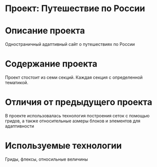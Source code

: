 # Проект: Путешествие по России

# Описание проекта

Одностраничный адаптивный сайт  о путешествиях по России

# Содержание проекта

Проект стостоит из семи секций. Каждая секция с определенной тематикой.

# Отличия от предыдущего проекта
В проекте использовалась технология построения сеток с помощью гридов, а также относительные азмеры блоков и элементов для адаптивности

# Используемые технологии
 Гриды, флексы, относильные величины
